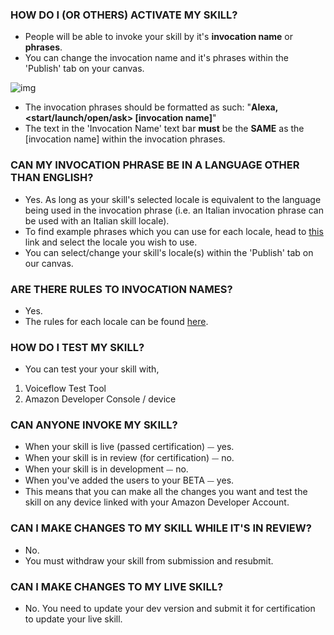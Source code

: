 ### HOW DO I (OR OTHERS) ACTIVATE MY SKILL?

- People will be able to invoke your skill by it's **invocation name** or **phrases**.
- You can change the invocation name and it's phrases within the 'Publish' tab on your canvas.

![img](https://downloads.intercomcdn.com/i/o/112699164/01eea3ed69403ba2768fe75f/Screen+Shot+2019-04-02+at+12.30.48+PM.png)

- The invocation phrases should be formatted as such: "**Alexa, <start/launch/open/ask> [invocation name]**"
- The text in the 'Invocation Name' text bar **must** be the **SAME** as the [invocation name] within the invocation phrases.

### CAN MY INVOCATION PHRASE BE IN A LANGUAGE OTHER THAN ENGLISH?

- Yes. As long as your skill's selected locale is equivalent to the language being used in the invocation phrase (i.e. an Italian invocation phrase can be used with an Italian skill locale).
- To find example phrases which you can use for each locale, head to [this](https://developer.amazon.com/docs/custom-skills/choose-the-invocation-name-for-a-custom-skill.html) link and select the locale you wish to use.
- You can select/change your skill's locale(s) within the 'Publish' tab on our canvas.



### ARE THERE RULES TO INVOCATION NAMES? 

- Yes.
- The rules for each locale can be found [here](https://developer.amazon.com/docs/custom-skills/choose-the-invocation-name-for-a-custom-skill.html).



### HOW DO I TEST MY SKILL?

- You can test your your skill with,

1. Voiceflow Test Tool
2. Amazon Developer Console / device



### CAN ANYONE INVOKE MY SKILL?

- When your skill is live (passed certification) ⏤ yes.
- When your skill is in review (for certification) ⏤ no.
- When your skill is in development ⏤ no.
- When you've added the users to your BETA ⏤ yes.
- This means that you can make all the changes you want and test the skill on any device linked with your Amazon Developer Account.



### CAN I MAKE CHANGES TO MY SKILL WHILE IT'S IN REVIEW?

- No. 
- You must withdraw your skill from submission and resubmit.


### CAN I MAKE CHANGES TO MY LIVE SKILL?

- No. You need to update your dev version and submit it for certification to update your live skill.